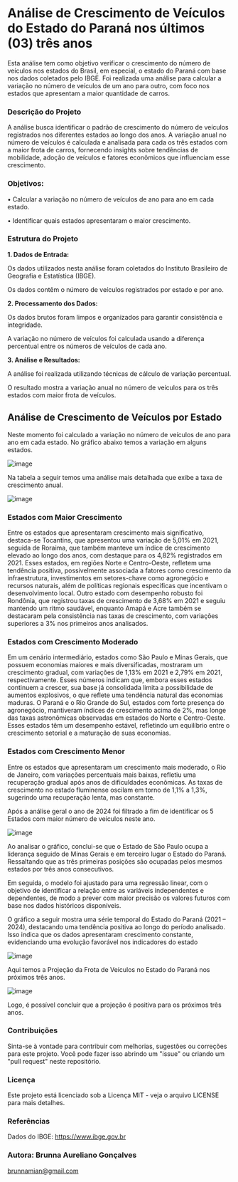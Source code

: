 # Análise de Crescimento de Veículos do Estado do Paraná nos últimos (03) três anos 

Esta análise tem como objetivo verificar o crescimento do número de veículos nos estados do Brasil, em especial, o estado do Paraná com base nos dados coletados pelo IBGE. Foi realizada uma análise para calcular a variação no número de veículos de um ano para outro, com foco nos estados que apresentam a maior quantidade de carros. 

### Descrição do Projeto 
A análise busca identificar o padrão de crescimento do número de veículos registrados nos diferentes estados ao longo dos anos. A variação anual no número de veículos é calculada e analisada para cada os três estados com a maior frota de carros, fornecendo insights sobre tendências de mobilidade, adoção de veículos e fatores econômicos que influenciam esse crescimento. 

### Objetivos: 

•	Calcular a variação no número de veículos de ano para ano em cada estado. 

•	Identificar quais estados apresentaram o maior crescimento. 
 
### Estrutura do Projeto 

**1.	Dados de Entrada:**

Os dados utilizados nesta análise foram coletados do Instituto Brasileiro de Geografia e Estatística (IBGE). 

Os dados contêm o número de veículos registrados por estado e por ano. 

 
**2.	Processamento dos Dados:**

Os dados brutos foram limpos e organizados para garantir consistência e integridade. 

A variação no número de veículos foi calculada usando a diferença percentual entre os números de veículos de cada ano. 

 
**3. Análise e Resultados:**

A análise foi realizada utilizando técnicas de cálculo de variação percentual. 

O resultado mostra a variação anual no número de veículos para os três estados com maior frota de veículos. 

 
## Análise de Crescimento de Veículos por Estado 
Neste momento foi calculado a variação no número de veículos de ano para ano em cada estado. No gráfico abaixo temos a variação em alguns estados. 

![image](https://github.com/user-attachments/assets/c3d708c4-b0a0-4812-8ead-395a95c507c6)


Na tabela a seguir temos uma análise mais detalhada que exibe a taxa de crescimento anual. 


![image](https://github.com/user-attachments/assets/63f9ee4a-c93e-4eea-b2c2-46d93b244ade)

### Estados com Maior Crescimento 
Entre os estados que apresentaram crescimento mais significativo, destaca-se Tocantins, que apresentou uma variação de 5,01% em 2021, seguida de Roraima, que também manteve um índice de crescimento elevado ao longo dos anos, com destaque para os 4,82% registrados em 2021. Esses estados, em regiões Norte e Centro-Oeste, refletem uma tendência positiva, possivelmente associada a fatores como crescimento da infraestrutura, investimentos em setores-chave como agronegócio e recursos naturais, além de políticas regionais específicas que incentivam o desenvolvimento local. 
Outro estado com desempenho robusto foi Rondônia, que registrou taxas de crescimento de 3,68% em 2021 e seguiu mantendo um ritmo saudável, enquanto Amapá e Acre também se destacaram pela consistência nas taxas de crescimento, com variações superiores a 3% nos primeiros anos analisados. 
 
### Estados com Crescimento Moderado 
Em um cenário intermediário, estados como São Paulo e Minas Gerais, que possuem economias maiores e mais diversificadas, mostraram um crescimento gradual, com variações de 1,13% em 2021 e 2,79% em 2021, respectivamente. Esses números indicam que, embora esses estados continuem a crescer, sua base já consolidada limita a possibilidade de aumentos explosivos, o que reflete uma tendência natural das economias maduras. 
O Paraná e o Rio Grande do Sul, estados com forte presença do agronegócio, mantiveram índices de crescimento acima de 2%, mas longe das taxas astronômicas observadas em estados do Norte e Centro-Oeste. Esses estados têm um desempenho estável, refletindo um equilíbrio entre o crescimento setorial e a maturação de suas economias. 
 
### Estados com Crescimento Menor 
Entre os estados que apresentaram um crescimento mais moderado, o Rio de Janeiro, com variações percentuais mais baixas, refletiu uma recuperação gradual após anos de dificuldades econômicas. As taxas de crescimento no estado fluminense oscilam em torno de 1,1% a 1,3%, sugerindo uma recuperação lenta, mas constante. 
 
Após a análise geral o ano de 2024 foi filtrado a fim de identificar os 5 Estados com maior número de veículos neste ano.


![image](https://github.com/user-attachments/assets/ff3059e3-6eaa-4c1f-a451-95cfaf70c732)

Ao analisar o gráfico, conclui-se que o Estado de São Paulo ocupa a liderança seguido de Minas Gerais e em terceiro lugar o Estado do Paraná. Ressaltando que as três primeiras posições são ocupadas pelos mesmos estados por três anos consecutivos. 

Em seguida, o modelo foi ajustado para uma regressão linear, com o objetivo de identificar a relação entre as variáveis independentes e dependentes, de modo a prever com maior precisão os valores futuros com base nos dados históricos disponíveis. 

O gráfico a seguir mostra uma série temporal do Estado do Paraná (2021 – 2024), destacando uma tendência positiva ao longo do período analisado. Isso indica que os dados apresentaram crescimento constante, evidenciando uma evolução favorável nos indicadores do estado

![image](https://github.com/user-attachments/assets/a969c044-b8bb-4317-9cdb-66c472435c97)

Aqui temos a Projeção da Frota de Veículos no Estado do Paraná nos próximos três anos. 

![image](https://github.com/user-attachments/assets/e58967c4-f647-4b95-828c-5bdfd8e536e2)

Logo, é possível concluir que a projeção é positiva para os próximos três anos.  

### Contribuições 
Sinta-se à vontade para contribuir com melhorias, sugestões ou correções para este projeto. Você pode fazer isso abrindo um "issue" ou criando um "pull request" neste repositório. 

### Licença 
Este projeto está licenciado sob a Licença MIT - veja o arquivo LICENSE para mais detalhes. 

### Referências 
Dados do IBGE: https://www.ibge.gov.br 

### Autora: Brunna Aureliano Gonçalves 
brunnamian@gmail.com













